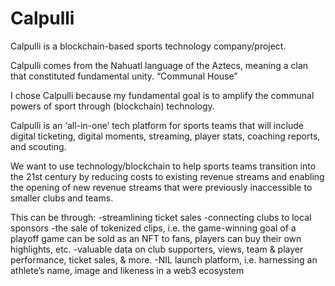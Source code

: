 # Calpulli
Calpulli is a blockchain-based sports technology company/project.

Calpulli comes from the Nahuatl language of the Aztecs, meaning a clan that constituted fundamental unity. “Communal House”

I chose Calpulli because my fundamental goal is to amplify the communal powers of sport through (blockchain) technology. 

Calpulli is an ‘all-in-one’ tech platform for sports teams that will include digital ticketing, digital moments, streaming, player stats, coaching reports, and scouting.

We want to use technology/blockchain to help sports teams transition into the 21st century by reducing costs to existing revenue streams and enabling the opening of new revenue streams that were previously inaccessible to smaller clubs and teams.

This can be through:
-streamlining ticket sales 
-connecting clubs to local sponsors
-the sale of tokenized clips, i.e. the game-winning goal of a playoff game can be sold as an NFT to fans, players can buy their own highlights, etc.
-valuable data on club supporters, views, team & player performance, ticket sales, & more.
-NIL launch platform, i.e. harnessing an athlete’s name, image and likeness in a web3 ecosystem
